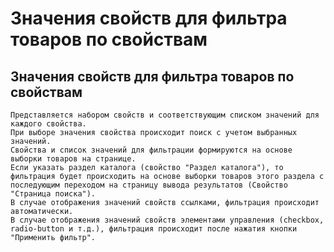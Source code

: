 ﻿---
description: 2.4.7
---
# Значения свойств для фильтра товаров по свойствам
## Значения свойств для фильтра товаров по свойствам
	Представляется набором свойств и соответствующим списком значений для каждого свойства. 
	При выборе значения свойства происходит поиск с учетом выбранных значений. 
	Свойства и список значений для фильтрации формируются на основе выборки товаров на странице. 
	Если указать раздел каталога (свойство "Раздел каталога"), то фильтрация будет происходить на основе выборки товаров этого раздела с последующим переходом на страницу вывода результатов (Свойство "Страница поиска").
	В случае отображения значений свойств ссылками, фильтрация происходит автоматически.
	В случае отображения значений свойств элементами управления (checkbox, radio-button и т.д.), фильтрация происходит после нажатия кнопки "Применить фильтр".
